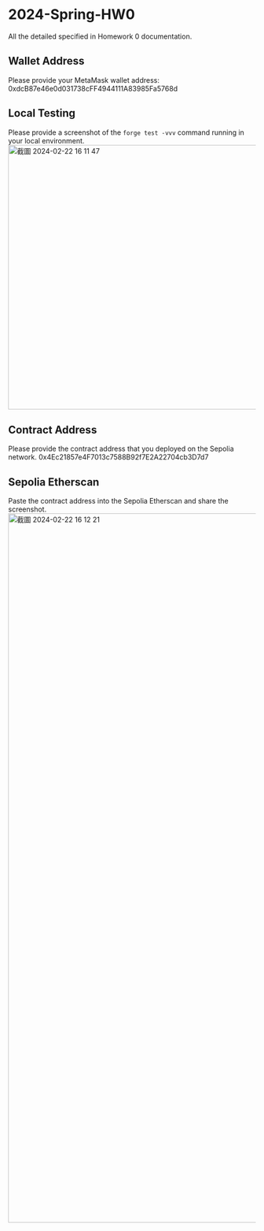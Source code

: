# 2024-Spring-HW0

All the detailed specified in Homework 0 documentation.

## Wallet Address
Please provide your MetaMask wallet address:
0xdcB87e46e0d031738cFF4944111A83985Fa5768d

## Local Testing
Please provide a screenshot of the `forge test -vvv` command running in your local environment.
<img width="537" alt="截圖 2024-02-22 16 11 47" src="https://github.com/kenny0118/2024-Spring-HW0/assets/36788441/d62b873f-b94c-4b32-ba62-9467f2ba0c66">


## Contract Address
Please provide the contract address that you deployed on the Sepolia network.
0x4Ec21857e4F7013c7588B92f7E2A22704cb3D7d7

## Sepolia Etherscan
Paste the contract address into the Sepolia Etherscan and share the screenshot.
<img width="1440" alt="截圖 2024-02-22 16 12 21" src="https://github.com/kenny0118/2024-Spring-HW0/assets/36788441/fda87c94-fe24-4ae5-b478-f1f9240d1fdc">

